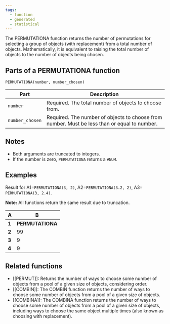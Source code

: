 ```yaml
---
tags:
  - function
  - generated
  - statistical
---
```


The PERMUTATIONA function returns the number of permutations for selecting a group of objects (with replacement) from a total number of objects. Mathematically, it is equivalent to raising the total number of objects to the number of objects being chosen.

Parts of a PERMUTATIONA function
--------------------------------

`PERMUTATIONA(number, number_chosen)`

| Part | Description |
| --- | --- |
| `number` | Required. The total number of objects to choose from. |
| `number_chosen` | Required. The number of objects to choose from number. Must be less than or equal to number. |

Notes
-----

* Both arguments are truncated to integers.
* If the number is zero, `PERMUTATIONA` returns a `#NUM`.

Examples
--------

Result for A1=`PERMUTATIONA(3, 2)`, A2=`PERMUTATIONA(3.2, 2)`, A3= `PERMUTATIONA(3, 2.4)`.

**Note:** All functions return the same result due to truncation.

| A | B |
| --- | --- |
| **1** | **PERMUTATIONA** | **Formula** |
| **2** | 99 | `=PERMUTATIONA(3, 2)` |
| **3** | 9 |  |
| **4** | 9 | `=PERMUTATIONA(3.2, 2.3)` |

Related functions
-----------------

* [[PERMUT]]: Returns the number of ways to choose some number of objects from a pool of a given size of objects, considering order.
* [[COMBIN]]: The COMBIN function returns the number of ways to choose some number of objects from a pool of a given size of objects.
* [[COMBINA]]: The COMBINA function returns the number of ways to choose some number of objects from a pool of a given size of objects, including ways to choose the same object multiple times (also known as choosing with replacement).